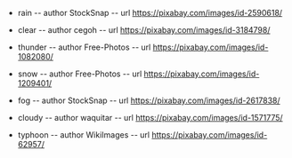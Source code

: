 * rain
-- author StockSnap
-- url https://pixabay.com/images/id-2590618/

* clear
-- author cegoh
-- url https://pixabay.com/images/id-3184798/

* thunder
-- author Free-Photos
-- url https://pixabay.com/images/id-1082080/

* snow
-- author Free-Photos
-- url https://pixabay.com/images/id-1209401/

* fog
-- author StockSnap
-- url https://pixabay.com/images/id-2617838/

* cloudy
-- author waquitar
-- url https://pixabay.com/images/id-1571775/

* typhoon
-- author WikiImages
-- url https://pixabay.com/images/id-62957/

